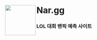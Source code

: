 # Nar.gg <img width="100" src="https://github.com/user-attachments/assets/50a76fce-c51c-4f9b-8669-37d9d20d40f8" align="left"/></a>
### LOL 대회 밴픽 예측 사이트
<br>
